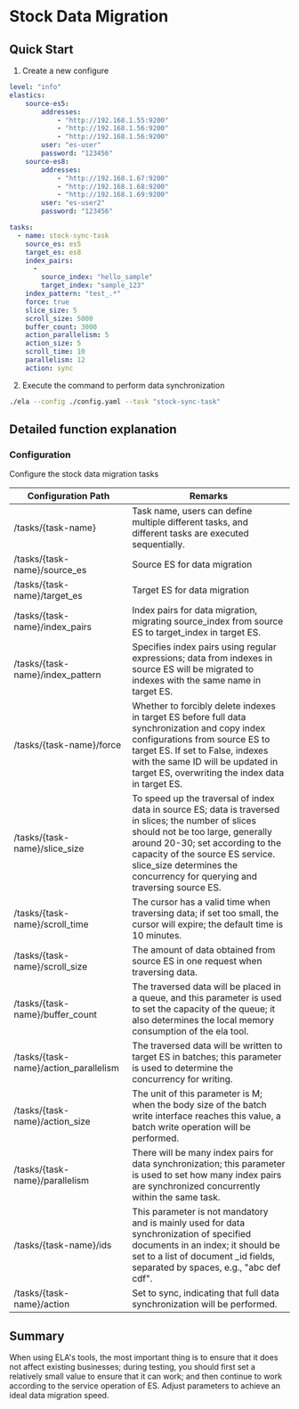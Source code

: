 # Stock Data Migration

## Quick Start

1. Create a new configure

```yaml
level: "info"
elastics:
    source-es5:
        addresses:
            - "http://192.168.1.55:9200"
            - "http://192.168.1.56:9200"
            - "http://192.168.1.56:9200"
        user: "es-user"
        password: "123456"
    source-es8:
        addresses:
            - "http://192.168.1.67:9200"
            - "http://192.168.1.68:9200"
            - "http://192.168.1.69:9200"
        user: "es-user2"
        password: "123456"

tasks:
  - name: stock-sync-task
    source_es: es5
    target_es: es8
    index_pairs:
      -
        source_index: "hello_sample"
        target_index: "sample_123"
    index_pattern: "test_.*"
    force: true
    slice_size: 5
    scroll_size: 5000
    buffer_count: 3000
    action_parallelism: 5
    action_size: 5
    scroll_time: 10
    parallelism: 12
    action: sync
```
2. Execute the command to perform data synchronization

```bash
./ela --config ./config.yaml --task "stock-sync-task"
```

## Detailed function explanation
### Configuration

Configure the stock data migration tasks

| Configuration Path                    | Remarks                                                                                                              |
| ------------------------------------- | -------------------------------------------------------------------------------------------------------------------- |
| /tasks/{task-name}                    | Task name, users can define multiple different tasks, and different tasks are executed sequentially.                 |
| /tasks/{task-name}/source_es          | Source ES for data migration                                                                                         |
| /tasks/{task-name}/target_es          | Target ES for data migration                                                                                         |
| /tasks/{task-name}/index_pairs        | Index pairs for data migration, migrating source_index from source ES to target_index in target ES.                  |
| /tasks/{task-name}/index_pattern      | Specifies index pairs using regular expressions; data from indexes in source ES will be migrated to indexes with the same name in target ES. |
| /tasks/{task-name}/force              | Whether to forcibly delete indexes in target ES before full data synchronization and copy index configurations from source ES to target ES. If set to False, indexes with the same ID will be updated in target ES, overwriting the index data in target ES. |
| /tasks/{task-name}/slice_size         | To speed up the traversal of index data in source ES; data is traversed in slices; the number of slices should not be too large, generally around 20-30; set according to the capacity of the source ES service. slice_size determines the concurrency for querying and traversing source ES. |
| /tasks/{task-name}/scroll_time        | The cursor has a valid time when traversing data; if set too small, the cursor will expire; the default time is 10 minutes. |
| /tasks/{task-name}/scroll_size        | The amount of data obtained from source ES in one request when traversing data.                                       |
| /tasks/{task-name}/buffer_count       | The traversed data will be placed in a queue, and this parameter is used to set the capacity of the queue; it also determines the local memory consumption of the ela tool. |
| /tasks/{task-name}/action_parallelism | The traversed data will be written to target ES in batches; this parameter is used to determine the concurrency for writing. |
| /tasks/{task-name}/action_size        | The unit of this parameter is M; when the body size of the batch write interface reaches this value, a batch write operation will be performed. |
| /tasks/{task-name}/parallelism        | There will be many index pairs for data synchronization; this parameter is used to set how many index pairs are synchronized concurrently within the same task. |
| /tasks/{task-name}/ids                | This parameter is not mandatory and is mainly used for data synchronization of specified documents in an index; it should be set to a list of document _id fields, separated by spaces, e.g., "abc def cdf". |
| /tasks/{task-name}/action             | Set to sync, indicating that full data synchronization will be performed.                                             |


## Summary

When using ELA's tools, the most important thing is to ensure that it does not affect existing businesses; during testing, you should first set a relatively small value to ensure that it can work; and then continue to work according to the service operation of ES. Adjust parameters to achieve an ideal data migration speed.

